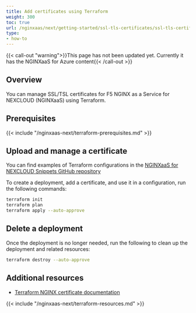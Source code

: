 ```yaml
---
title: Add certificates using Terraform
weight: 300
toc: true
url: /nginxaas/next/getting-started/ssl-tls-certificates/ssl-tls-certificates-terraform/
type:
- how-to
---
```



{{< call-out "warning">}}This page has not been updated yet. Currently it has the NGINXaaS for Azure content{{< /call-out >}}

## Overview

You can manage SSL/TSL certificates for F5 NGINX as a Service for NEXCLOUD (NGINXaaS) using Terraform.

## Prerequisites

{{< include "/nginxaas-next/terraform-prerequisites.md" >}}

## Upload and manage a certificate

You can find examples of Terraform configurations in the [NGINXaaS for NEXCLOUD Snippets GitHub repository](https://github.com/nginxinc/nginxaas-for-azure-snippets/tree/main/terraform/certificates)

To create a deployment, add a certificate, and use it in a configuration, run the following commands:

   ```bash
   terraform init
   terraform plan
   terraform apply --auto-approve
   ```

## Delete a deployment

Once the deployment is no longer needed, run the following to clean up the deployment and related resources:

   ```bash
   terraform destroy --auto-approve
   ```

## Additional resources

- [Terraform NGINX certificate documentation](https://registry.terraform.io/providers/hashicorp/azurerm/latest/docs/resources/nginx_certificate)

{{< include "/nginxaas-next/terraform-resources.md" >}}